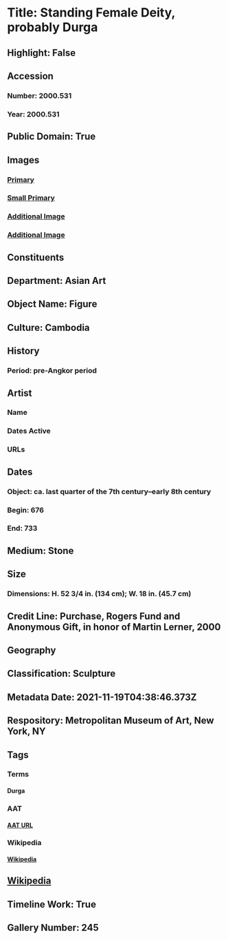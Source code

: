 # Title: Standing Female Deity, probably Durga
## Highlight: False
## Accession
### Number: 2000.531
### Year: 2000.531
## Public Domain: True
## Images
### [Primary](https://images.metmuseum.org/CRDImages/as/original/h1_2000.531.jpg)
### [Small Primary](https://images.metmuseum.org/CRDImages/as/web-large/h1_2000.531.jpg)
### [Additional Image](https://images.metmuseum.org/CRDImages/as/original/268397.jpg)
### [Additional Image](https://images.metmuseum.org/CRDImages/as/original/268396.jpg)
## Constituents
## Department: Asian Art
## Object Name: Figure
## Culture: Cambodia
## History
### Period: pre-Angkor period
## Artist
### Name
### Dates Active
### URLs
## Dates
### Object: ca. last quarter of the 7th century–early 8th century
### Begin: 676
### End: 733
## Medium: Stone
## Size
### Dimensions: H. 52 3/4 in. (134 cm); W. 18 in. (45.7 cm)
## Credit Line: Purchase, Rogers Fund and Anonymous Gift, in honor of Martin Lerner, 2000
## Geography
## Classification: Sculpture
## Metadata Date: 2021-11-19T04:38:46.373Z
## Respository: Metropolitan Museum of Art, New York, NY
## Tags
### Terms
#### Durga
### AAT
#### [AAT URL](http://vocab.getty.edu/page/ia/901001417)
### Wikipedia
#### [Wikipedia]()
## [Wikipedia](https://www.wikidata.org/wiki/Q83562627)
## Timeline Work: True
## Gallery Number: 245